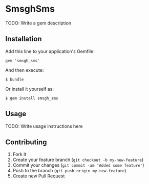 # SmsghSms

TODO: Write a gem description

## Installation

Add this line to your application's Gemfile:

    gem 'smsgh_sms'

And then execute:

    $ bundle

Or install it yourself as:

    $ gem install smsgh_sms

## Usage

TODO: Write usage instructions here

## Contributing

1. Fork it
2. Create your feature branch (`git checkout -b my-new-feature`)
3. Commit your changes (`git commit -am 'Added some feature'`)
4. Push to the branch (`git push origin my-new-feature`)
5. Create new Pull Request
